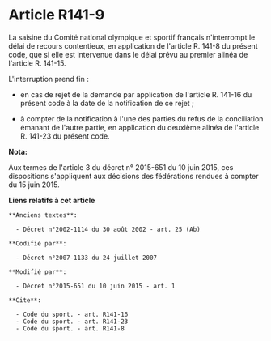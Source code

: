 # Article R141-9

La saisine du Comité national olympique et sportif français n'interrompt le délai de recours contentieux, en application de
l'article R. 141-8 du présent code, que si elle est intervenue dans le délai prévu au premier alinéa de l'article R. 141-15.

L'interruption prend fin :

- en cas de rejet de la demande par application de l'article R. 141-16 du présent code à la date de la notification de ce
rejet ;

- à compter de la notification à l'une des parties du refus de la conciliation émanant de l'autre partie, en application du
deuxième alinéa de l'article R. 141-23 du présent code.

**Nota:**

Aux termes de l'article 3 du décret n° 2015-651 du 10 juin 2015, ces dispositions s'appliquent aux décisions des fédérations
rendues à compter du 15 juin 2015.

**Liens relatifs à cet article**

	**Anciens textes**:

	  - Décret n°2002-1114 du 30 août 2002 - art. 25 (Ab)

	**Codifié par**:

	  - Décret n°2007-1133 du 24 juillet 2007

	**Modifié par**:

	  - Décret n°2015-651 du 10 juin 2015 - art. 1

	**Cite**:

	  - Code du sport. - art. R141-16
	  - Code du sport. - art. R141-23
	  - Code du sport. - art. R141-8
